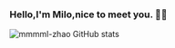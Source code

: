 ### Hello,I'm Milo,nice to meet you. 👨‍💻
![mmmml-zhao GitHub stats](https://github-readme-stats.vercel.app/api?username=mmmml-zhao&show_icons=true)
